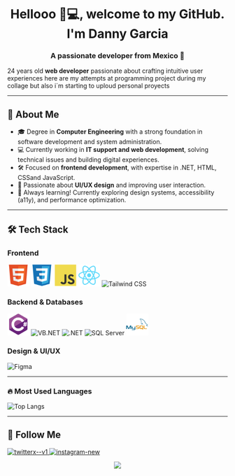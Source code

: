 <h1 align="center"> Hellooo 👋💻, welcome to my GitHub. I'm Danny Garcia </h1>
<h3 align="center">A passionate developer from Mexico 🌮 </h3>

24 years old **web developer** passionate about crafting intuitive user experiences here are my attempts at programming project during my collage but also i´m starting to uploud personal proyects

---

## 🚀 About Me  

- 🎓 Degree in **Computer Engineering** with a strong foundation in software development and system administration.
- 💻 Currently working in **IT support and web development**, solving technical issues and building digital experiences.
- 🛠️ Focused on **frontend development**, with expertise in .NET, HTML, CSSand JavaScript.
- 🎨 Passionate about **UI/UX design** and improving user interaction.
- 📖 Always learning! Currently exploring design systems, accessibility (a11y), and performance optimization.

---

## 🛠️ Tech Stack  

### **Frontend**  
<p align="left">
  <img width="50" height="50" src="https://raw.githubusercontent.com/devicons/devicon/master/icons/html5/html5-original.svg" alt="HTML"/> 
  <img width="50" height="50" src="https://raw.githubusercontent.com/devicons/devicon/master/icons/css3/css3-original.svg" alt="CSS"/> 
  <img width="50" height="50" src="https://raw.githubusercontent.com/devicons/devicon/master/icons/javascript/javascript-original.svg" alt="JavaScript"/> 
  <img width="50" height="50" src="https://raw.githubusercontent.com/devicons/devicon/master/icons/react/react-original.svg" alt="React"/> 
  <img width="50" height="50" src="https://www.vectorlogo.zone/logos/tailwindcss/tailwindcss-icon.svg" alt="Tailwind CSS"/> 
</p>

### **Backend & Databases**  
<p align="left">
  <img width="50" height="50" src="https://raw.githubusercontent.com/devicons/devicon/master/icons/csharp/csharp-original.svg" alt="C#"/> 
  <img width="50" height="50" src="https://upload.wikimedia.org/wikipedia/commons/4/40/VB.NET_Logo.svg" alt="VB.NET"/> 
  <img width="50" height="50" src="https://img.icons8.com/color/48/net-framework.png" alt=".NET"/>
  <img width="50" height="50" src="https://www.svgrepo.com/show/303229/microsoft-sql-server-logo.svg" alt="SQL Server"/>  
  <img width="50" height="50" src="https://raw.githubusercontent.com/devicons/devicon/master/icons/mysql/mysql-original-wordmark.svg" alt="MySQL"/>  
</p>

### **Design & UI/UX**  
<p align="left">
  <img width="50" height="50" src="https://www.vectorlogo.zone/logos/figma/figma-icon.svg" alt="Figma"/>  
</p>

---

### 🔥 Most Used Languages  

![Top Langs](https://github-readme-stats.vercel.app/api/top-langs/?username=DanyGa&langs_count=8&layout=compact&theme=radical&card_width=400)  

---

## 🔗 Follow Me 

<p align="left">
  
  <a href="https://x.com/degm02" target="_blank">
    <img width="40" height="40" src="https://img.icons8.com/ios-glyphs/30/twitterx--v1.png" alt="twitterx--v1"/>
  </a>
  <a href="https://www.instagram.com/Degm.02/#" target="_blank">
    <img width="40" height="40" src="https://img.icons8.com/fluency/48/instagram-new.png" alt="instagram-new"/>
  </a>
</p>

<p align="center">
  <img src="https://github.com/user-attachments/assets/3f0bf589-c4a2-430c-a391-ba9714aca8cd" width="400" />
</p>



